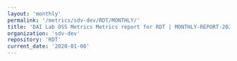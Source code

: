 ```yaml
---
layout: 'monthly'
permalink: '/metrics/sdv-dev/RDT/MONTHLY/'
title: 'DAI Lab OSS Metrics Metrics report for RDT | MONTHLY-REPORT-2020-01-08'
organization: 'sdv-dev'
repository: 'RDT'
current_date: '2020-01-08'
---
```

